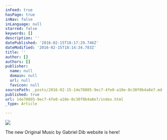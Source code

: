 ```yaml
---
inFeed: true
hasPage: true
inNav: false
inLanguage: null
starred: false
keywords: []
description: ''
datePublished: '2016-02-15T18:17:29.746Z'
dateModified: '2016-02-15T18:14:34.783Z'
title: ''
author: []
authors: []
publisher:
  name: null
  domain: null
  url: null
  favicon: null
sourcePath: _posts/2016-02-15-14e70805-9ec7-4fe0-a10e-0c30f0b4a8e7.md
published: true
url: 14e70805-9ec7-4fe0-a10e-0c30f0b4a8e7/index.html
_type: Article

---
```

![](https://the-grid-user-content.s3-us-west-2.amazonaws.com/f062a91a-8056-4b1c-9afc-98f6986ba6e5.png)

The new Original Music by Gabriel Dib website is here!